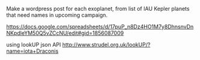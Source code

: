 Make a wordpress post for each exoplanet, from list of IAU Kepler planets that need names in upcoming campaign. 

https://docs.google.com/spreadsheets/d/17puP_n8Dz4HO1M7y8DhnsnvDnNKpdleYM50Q5vZCcNU/edit#gid=1856087009

using lookUP json API http://www.strudel.org.uk/lookUP/?name=iota+Draconis
